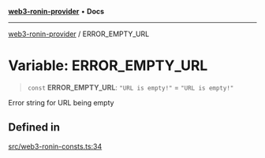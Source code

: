 [**web3-ronin-provider**](../README.md) • **Docs**

***

[web3-ronin-provider](../globals.md) / ERROR\_EMPTY\_URL

# Variable: ERROR\_EMPTY\_URL

> `const` **ERROR\_EMPTY\_URL**: `"URL is empty!"` = `"URL is empty!"`

Error string for URL being empty

## Defined in

[src/web3-ronin-consts.ts:34](https://github.com/chuacw/web3-ronin-provider/blob/746ea3f5b1cadd8ceeca40298f62b32897e1ae69/src/web3-ronin-consts.ts#L34)
